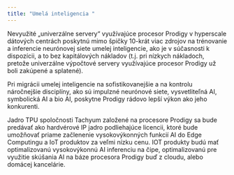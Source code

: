 ```yaml
---
title: "Umelá inteligencia "
---
```

Nevyužité „univerzálne servery“ využívajúce procesor Prodigy v hyperscale dátových centrách poskytnú mimo špičky 10-krát viac zdrojov na trénovanie a inferencie neurónovej siete umelej inteligencie, ako je v súčasnosti k dispozícii, a to bez kapitálových nákladov (t.j. pri nízkych nákladoch, pretože univerzálne výpočtové servery využívajúce procesor Prodigy už boli zakúpené a splatené).

Pri migrácii umelej inteligencie na sofistikovanejšie a na kontrolu náročnejšie disciplíny, ako sú impulzné neurónové siete, vysvetliteľná AI, symbolická AI a bio AI, poskytne Prodigy rádovo lepší výkon ako jeho konkurenti.

Jadro TPU spoločnosti Tachyum založené na procesore Prodigy sa bude predávať ako hardvérové IP jadro podliehajúce licencii, ktoré bude umožňovať priame začlenenie vysokovýkonných funkcií AI do Edge Computingu a IoT produktov za veľmi nízku cenu. IOT produkty budú mať optimalizovanú vysokovýkonnú AI inferenciu na čipe, optimalizovanú pre využitie skúšania AI na báze procesora Prodigy buď z cloudu, alebo domácej kancelárie.